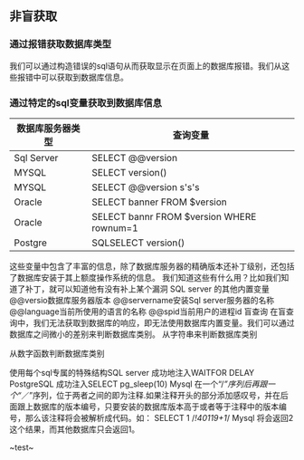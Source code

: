 ## 非盲获取
### 通过报错获取数据库类型
我们可以通过构造错误的sql语句从而获取显示在页面上的数据库报错。我们从这些报错中可以获取到数据库信息。  

### 通过特定的sql变量获取到数据库信息
|数据库服务器类型|查询变量|
|----------------|--------|
|Sql Server|SELECT @@version|
|MYSQL | SELECT version() |
|MYSQL | SELECT @@version s's's|
|Oracle | SELECT banner FROM $version |
|Oracle|SELECT bannr FROM $version WHERE rownum=1|
|Postgre|SQLSELECT version()|

这些变量中包含了丰富的信息，除了数据库服务器的精确版本还补丁级别，还包括了数据库安装于其上额度操作系统的信息。
我们知道这些有什么用？比如我们知道了补丁，就可以知道他有没有补上某个漏洞
SQL server 的其他内置变量
@@versio数据库服务器版本
@@servername安装Sql server服务器的名称
@@language当前所使用的语言的名称
@@spid当前用户的进程id
盲查询
在盲查询中，我们无法获取到数据库的响应，即无法使用数据库内置变量。我们可以通过数据库之间微小的差别来判断数据库类别。
从字符串来判断数据库类别

从数字函数判断数据库类别

使用每个sql专属的特殊结构SQL server
成功地注入WAITFOR DELAY
PostgreSQL
成功注入SELECT pg_sleep(10)
Mysql
在一个“/*”序列后再跟一个“*／”序列，位于两者之间的即为注释.如果注释开头的部分添加感叹号，并在后面跟上数据库的版本编号，只要安装的数据库版本高于或者等于注释中的版本编号，那么该注释将会被解析成代码。如：
SELECT 1 /*!40119+1*/
Mysql 将会返回2这个结果，而其他数据库只会返回1。

~test~

```{.python .input}

```
